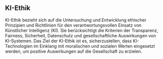 ## KI-Ethik
KI-Ethik bezieht sich auf die Untersuchung und Entwicklung ethischer Prinzipien und Richtlinien für den verantwortungsvollen Einsatz von Künstlicher Intelligenz (KI). Sie berücksichtigt die Kriterien der Transparenz, Fairness, Sicherheit, Datenschutz und gesellschaftliche Auswirkungen von KI-Systemen. Das Ziel der KI-Ethik ist es, sicherzustellen, dass KI-Technologien im Einklang mit moralischen und sozialen Werten eingesetzt werden, um positive Auswirkungen auf die Gesellschaft zu erzielen.
